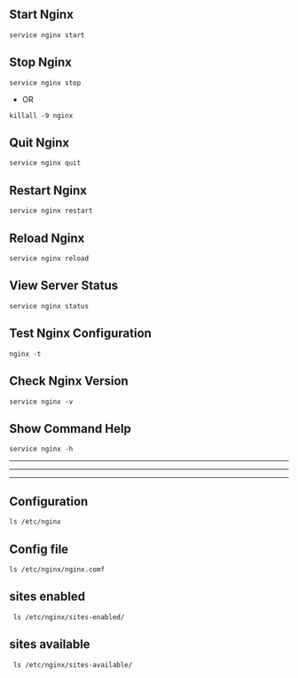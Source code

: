 ## Start Nginx
```
service nginx start
```

## Stop Nginx
```
service nginx stop
```
*   OR
```
killall -9 nginx
```

## Quit Nginx
```
service nginx quit
```

## Restart Nginx
```
service nginx restart
```

## Reload Nginx
```
service nginx reload
```

## View Server Status
```
service nginx status
```

## Test Nginx Configuration
```
nginx -t
```

## Check Nginx Version
```
service nginx -v
```

## Show Command Help
```
service nginx -h
```
___
___
___
## Configuration
```
ls /etc/nginx
```
## Config file
```
ls /etc/nginx/nginx.comf
```
## sites enabled
```
 ls /etc/nginx/sites-enabled/
```
## sites available
```
 ls /etc/nginx/sites-available/
```

